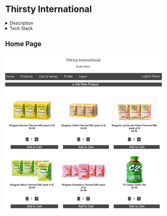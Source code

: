 # Thirsty International

<details>
    <summary>Description</summary>
    An E-Commerce Platform that lets you buy exotic drinks found all over the world.We are currently carrying drinks from imported from the Philippines, China, Korea, Japan, and Mexico.
    Users are able to buy items and guest are able to view our products and add them to cart but need to create an account to checkout.
    Users are able to see their order history in their profile page and see their cart from the cart section of the platform.
</details>

<details>
    <summary>Tech Stack</summary>
    Javascript ||
    Express.js ||
    Node.js ||
    Git ||
    Webpack ||
    Babel ||
    React ||
    Redux ||
    Sequelize ||
    Bcrypt ||
    JSON Web Tokens ||
    Stripe
</details>


## Home Page
![Screenshot](landingpage.png)